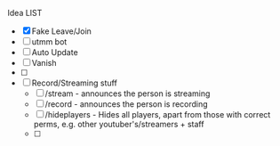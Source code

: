 Idea LIST

- [X] Fake Leave/Join
- [ ] utmm bot
- [ ] Auto Update
- [ ] Vanish
- [ ] 
- [ ] Record/Streaming stuff
  - [ ] /stream - announces the person is streaming
  - [ ] /record - announces the person is recording
  - [ ] /hideplayers - Hides all players, apart from those with correct perms, e.g. other youtuber's/streamers + staff
  - [ ] 
